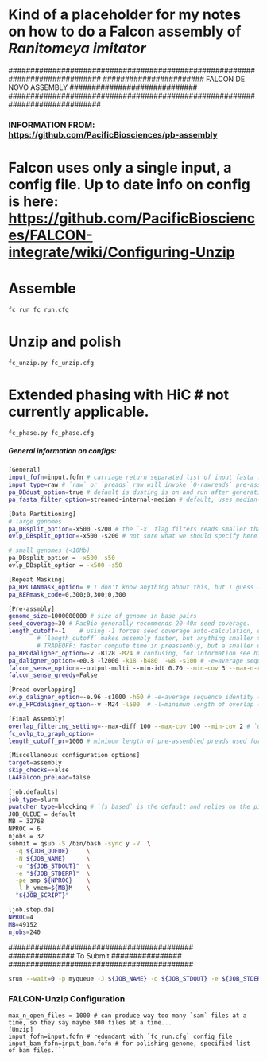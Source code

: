 # Kind of a placeholder for my notes on how to do a Falcon assembly of  _Ranitomeya imitator_

#############################################################################
####################### FALCON DE NOVO ASSEMBLY #############################
#############################################################################

### INFORMATION FROM: https://github.com/PacificBiosciences/pb-assembly

# Falcon uses only a single input, a config file. Up to date info on config is here: https://github.com/PacificBiosciences/FALCON-integrate/wiki/Configuring-Unzip

# Assemble
```bash
fc_run fc_run.cfg
```

# Unzip and polish
```bash
fc_unzip.py fc_unzip.cfg
```

# Extended phasing with HiC # not currently applicable.
```bash
fc_phase.py fc_phase.cfg
```


##### General information on configs: 
```bash
[General]
input_fofn=input.fofn # carriage return separated list of input fasta files with specified paths
input_type=raw # `raw` or `preads` raw will invoke `0-rawreads` pre-assembly phase, `preads` will skip
pa_DBdust_option=true # default is dusting is on and run after generating the raw read database. Can be modified with flag `pa_DBdust_option`
pa_fasta_filter_option=streamed-internal-median # default, uses median-length subread for each sequencing reaction well. Most users will not change...

[Data Partitioning]
# large genomes
pa_DBsplit_option=-x500 -s200 # the `-x` flag filters reads smaller than what's specified while the -s flag controls the size of DB blocks.
ovlp_DBsplit_option=-x500 -s200 # not sure what we should specify here....

# small genomes (<10Mb)
pa_DBsplit_option = -x500 -s50
ovlp_DBsplit_option = -x500 -s50

[Repeat Masking]
pa_HPCTANmask_option= # I don't know anything about this, but I guess I should consult this website:  https://dazzlerblog.wordpress.com/2016/04/01/detecting-and-soft-masking-repeats/
pa_REPmask_code=0,300;0,300;0,300

[Pre-assmbly]
genome_size=1000000000 # size of genome in base pairs
seed_coverage=30 # PacBio generally recommends 20-40x seed coverage.
length_cutoff=-1    # using -1 forces seed coverage auto-calculation, otherwise set `length_cutoff` to manually set limit
		# `length_cutoff` makes assembly faster, but anything smaller than that can't be used to phase in unzip. 
		# TRADEOFF: faster compute time in preassembly, but a smaller dataset for phasing.
pa_HPCdaligner_option=-v -B128 -M24 # confusing, for information see https://dazzlerblog.wordpress.com/2014/07/10/dalign-fast-and-sensitive-detection-of-all-pairwise-local-alignments/ and https://dazzlerblog.wordpress.com/command-guides/daligner-command-reference-guide/
pa_daligner_option=-e0.8 -l2000 -k18 -h480  -w8 -s100 # -e=average sequence identity (0.70, low quality data; 0.8, high quality data), higher values help prevent haplotype collapse; -l=minimum length of overlap (1000 [short library] - 5000 [longer library]); -k=kmer size (14 [low quality data] - 18 [high quality data])
falcon_sense_option=--output-multi --min-idt 0.70 --min-cov 3 --max-n-read 400 # set minimum alignment identity, minimum coverage, and max number of reads for consensus to make the preads
falcon_sense_greedy=False

[Pread overlapping]
ovlp_daligner_option=-e.96 -s1000 -h60 # -e=average sequence identity (0.93 inbread - 0.96 outbred)
ovlp_HPCdaligner_option=-v -M24 -l500  # -l=minimum length of overlap (800 [poor preassembly, short/low quality library] - 6000 [long, high quality library])

[Final Assembly]
overlap_filtering_setting=--max-diff 100 --max-cov 100 --min-cov 2 # `overlap_filter_setting` allows setting criteria for filtering pread overlaps; `--max-diff` filters overlaps that have coverage differences between the 5' and 3' ends; `--max-cov` filters highly represented overalps caused by contaminants or repeats; `--min-cov` allows specification of a minimum overlap coverage--setting this too low allows more overlaps to be detected at the expencse of additional chimeric/mis-assemblies
fc_ovlp_to_graph_option=
length_cutoff_pr=1000 # minimum length of pre-assembled preads used for final assmebly. Typically set to 15-30 fold coverage of corrected reads

[Miscellaneous configuration options]
target=assembly
skip_checks=False
LA4Falcon_preload=false

[job.defaults]
job_type=slurm
pwatcher_type=blocking # `fs_based` is the default and relies on the pipeline polling the file system periodically to determine whether a sentinel file has appeared that would signal the pipeline to continue; `blocking` process watcher which can help with systems that have issues with filesystem latency. In this case, the end of the job is determined by the finishing of the system call, rather than by file system polling
JOB_QUEUE = default
MB = 32768
NPROC = 6
njobs = 32
submit = qsub -S /bin/bash -sync y -V  \
  -q ${JOB_QUEUE}     \
  -N ${JOB_NAME}      \
  -o "${JOB_STDOUT}"  \
  -e "${JOB_STDERR}"  \
  -pe smp ${NPROC}    \
  -l h_vmem=${MB}M    \
  "${JOB_SCRIPT}"

[job.step.da]
NPROC=4
MB=49152
njobs=240
```


##########################################
############### To Submit ################
##########################################
```bash
srun --wait=0 -p myqueue -J ${JOB_NAME} -o ${JOB_STDOUT} -e ${JOB_STDERR} --mem-per-cpu=${MB}M --cpus-per-task=${NPROC} ${JOB_SCRIPT}
```

### FALCON-Unzip Configuration

```[General]
max_n_open_files = 1000 # can produce way too many `sam` files at a time, so they say maybe 300 files at a time...
[Unzip]
input_fofn=input.fofn # redundant with `fc_run.cfg` config file
input_bam_fofn=input_bam.fofn # for polishing genome, specified list of bam files.```
